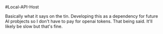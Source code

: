 #Local-API-Host

Basically what it says on the tin. Developing this as a dependency for future AI probjects so I don't have to pay for openai tokens. That being said. It'll likely be slow but that's fine.

